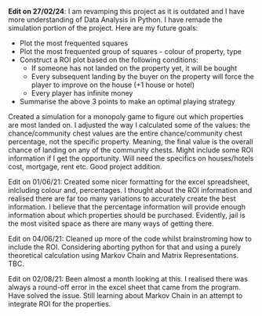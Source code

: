 **Edit on 27/02/24**: I am revamping this project as it is outdated and I have more understanding of Data Analysis in Python. I have remade the simulation portion of the project. Here are my future goals: 
- Plot the most frequented squares
- Plot the most frequented group of squares - colour of property, type
- Construct a ROI plot based on the following conditions:
  - If someone has not landed on the property yet, it will be bought
  - Every subsequent landing by the buyer on the property will force the player to improve on the house (+1 house or hotel)
  - Every player has infinite money
- Summarise the above 3 points to make an optimal playing strategy

Created a simulation for a monopoly game to figure out which properties are most landed on. I adjusted the way I calculated some of the values: the chance/community chest values are the entire chance/community chest percentage, not the specific property. Meaning, the final value is the overall chance of landing on any of the community chests. Might include some ROI information if I get the opportunity. Will need the specifics on houses/hotels cost, mortgage, rent etc. Good project addition. 

Edit on 01/06/21: Created some nicer formatting for the excel spreadsheet, inlcluding colour and, percentages. I thought about the ROI information and realised there are far too many variations to accurately create the best information. I believe that the percentage information will provide enough information about which properties should be purchased. Evidently, jail is the most visited space as there are many ways of getting there. 

Edit on 04/06/21: Cleaned up more of the code whilst brainstroming how to include the ROI. Considering aborting python for that and using a purely theoretical calculation using Markov Chain and Matrix Representations. TBC.

Edit on 02/08/21: Been almost a month looking at this. I realised there was always a round-off error in the excel sheet that came from the program. Have solved the issue. Still learning about Markov Chain in an attempt to integrate ROI for the properties. 
